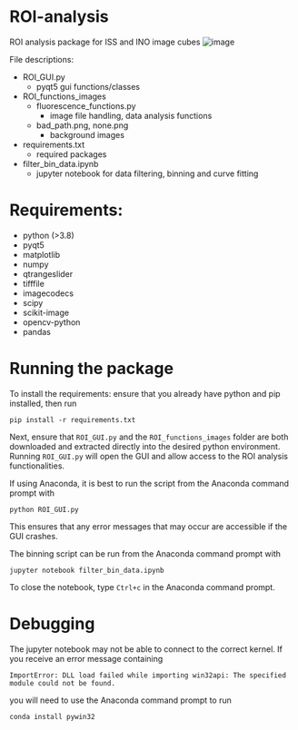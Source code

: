 # ROI-analysis
ROI analysis package for ISS and INO image cubes
![image](https://user-images.githubusercontent.com/84033812/129761866-83b31096-4b1d-437f-8a8f-1ffb65cb51c3.png)

File descriptions:
- ROI_GUI.py
  - pyqt5 gui functions/classes
- ROI_functions_images
  - fluorescence_functions.py
    - image file handling, data analysis functions
  - bad_path.png, none.png
    - background images
- requirements.txt
  - required packages
- filter_bin_data.ipynb
  - jupyter notebook for data filtering, binning and curve fitting
  
# Requirements:
- python (>3.8)
- pyqt5
- matplotlib
- numpy
- qtrangeslider
- tifffile
- imagecodecs
- scipy
- scikit-image
- opencv-python
- pandas

# Running the package
To install the requirements: ensure that you already have python and pip installed, then run

    pip install -r requirements.txt

Next, ensure that `ROI_GUI.py` and the `ROI_functions_images` folder are both downloaded and extracted directly into the desired python environment. 
Running `ROI_GUI.py` will open the GUI and allow access to the ROI analysis functionalities.

If using Anaconda, it is best to run the script from the Anaconda command prompt with

    python ROI_GUI.py
    
This ensures that any error messages that may occur are accessible if the GUI crashes.

The binning script can be run from the Anaconda command prompt with

    jupyter notebook filter_bin_data.ipynb

To close the notebook, type `Ctrl+c` in the Anaconda command prompt.

# Debugging

The jupyter notebook may not be able to connect to the correct kernel. If you receive an error message containing 

    ImportError: DLL load failed while importing win32api: The specified module could not be found.
    
you will need to use the Anaconda command prompt to run

    conda install pywin32
